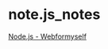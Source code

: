 # note.js_notes
[Node.js - Webformyself](https://www.youtube.com/playlist?list=PLD-piGJ3Dtl2ONwiGv7lPVkoHg8FFlx77)
